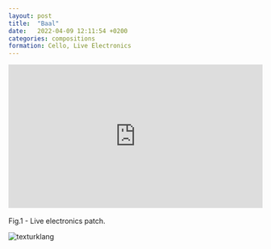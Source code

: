 ```yaml
---
layout: post
title:  "Baal"
date:   2022-04-09 12:11:54 +0200
categories: compositions
formation: Cello, Live Electronics
---
```


<style>
.video-holder {
  position: relative;
  width: 100%;
  height: 0;
  padding-bottom: 56.25%;
  overflow: hidden;
}
.video-holder iframe {
  position: absolute;
  top: 0;
  left: 0;
  width: 100%;
  height: 100%;
}
</style>
<div class="video-holder">
  <iframe width="560"
          height="315" 
          src="https://drive.google.com/file/d/1jIziGUlYPNiN9l5Fm0PIFo8GxpGr5j8S/preview" 
          frameborder="0" 
          allowfullscreen></iframe>
</div>

<br>

<figcaption>Fig.1 - Live electronics patch.</figcaption>

![texturklang](/assets/images/ball_patch.png)

